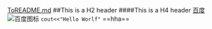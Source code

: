 [ToREADME.md](README.md)
##This is a H2 header
####This is a H4 header
[百度](http://baidu.com)
![百度图标](https://www.baidu.com/s?wd=%E4%BB%8A%E6%97%A5%E6%96%B0%E9%B2%9C%E4%BA%8B&tn=SE_PclogoS_8whnvm25&sa=ire_dl_gh_logo&rsv_dl=igh_logo_pcs "百度")
`cout<<"Hello Worlf"`
==hha==
